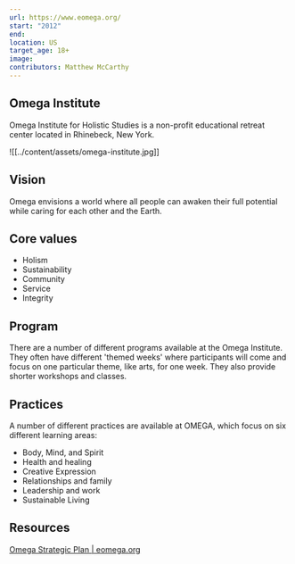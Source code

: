 ```yaml
---
url: https://www.eomega.org/
start: "2012"
end: 
location: US
target_age: 18+
image: 
contributors: Matthew McCarthy
---
```


## Omega Institute

Omega Institute for Holistic Studies is a non-profit educational retreat center located in Rhinebeck, New York.

![[../content/assets/omega-institute.jpg]]

## Vision 

Omega envisions a world where all people can awaken their full potential while caring for each other and the Earth.

## Core values 

- Holism
- Sustainability 
- Community 
- Service 
- Integrity 

## Program 

There are a number of different programs available at the Omega Institute. They often have different 'themed weeks' where participants will come and focus on one particular theme, like arts, for one week. They also provide shorter workshops and classes. 

## Practices 

A number of different practices are available at OMEGA, which focus on six different learning areas:

- Body, Mind, and Spirit
- Health and healing 
- Creative Expression 
- Relationships and family 
- Leadership and work 
- Sustainable Living 

## Resources

[Omega Strategic Plan | eomega.org](https://www.eomega.org/about/more/omega-strategic-plan)